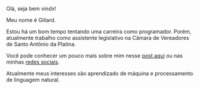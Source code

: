Olá, seja bem vindx!

Meu nome é Giliard. 

Estou há um bom tempo tentando uma carreira como programador. Porém, atualmente trabalho como assistente legislativo na Câmara de Vereadores de Santo Antônio da Platina.

Você pode conhecer um pouco mais sobre mim nesse [post aqui](http://giliardgodoi.github.io/pages/sobre/) ou nas minhas [redes sociais](http://giliardgodoi.github.io/pages/contato/).

Atualmente meus interesses são aprendizado de máquina e processamento de linguagem natural.
